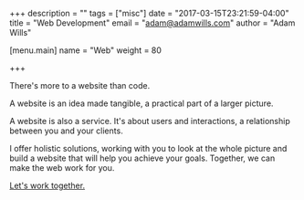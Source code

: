+++
description = ""
tags = ["misc"]
date = "2017-03-15T23:21:59-04:00"
title = "Web Development"
email = "adam@adamwills.com"
author = "Adam Wills"

[menu.main]
  name   = "Web"
  weight = 80

+++

There's more to a website than code.

A website is an idea made tangible, a practical part of a larger picture.

A website is also a service. It's about users and interactions, a relationship between you and your clients.

I offer holistic solutions, working with you to look at the whole picture and build a website that will help you achieve your goals. Together, we can make the web work for you.

<a href="/contact.html" class="cta">Let's work together.</a>